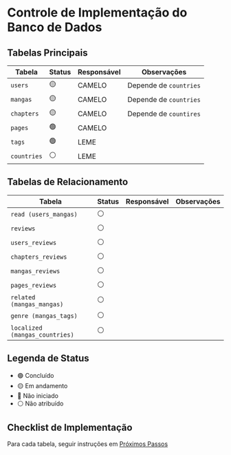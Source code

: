 # Controle de Implementação do Banco de Dados

## Tabelas Principais

| Tabela                        | Status    | Responsável | Observações                     |
|-------------------------------|-----------|-------------|---------------------------------|
| `users`                       |     🟡    |   CAMELO    | Depende de `countries`          |
| `mangas`                      |     🟡    |   CAMELO    | Depende de `countries`          |
| `chapters`                    |     🟡    |   CAMELO    | Depende de `countires`          |
| `pages`                       |     🟢    |   CAMELO    |                                 |
| `tags`                        |     🟢    |   LEME      |                                 |
| `countries`                   |     ⚪    |   LEME      |                                 |

## Tabelas de Relacionamento

| Tabela                        | Status    | Responsável | Observações                     |
|-------------------------------|-----------|-------------|---------------------------------|
| `read (users_mangas)`         |     ⚪    |             |                                 |
| `reviews`                     |     ⚪    |             |                                 |
| `users_reviews`               |     ⚪    |             |                                 |
| `chapters_reviews`            |     ⚪    |             |                                 |
| `mangas_reviews`              |     ⚪    |             |                                 |
| `pages_reviews`               |     ⚪    |             |                                 |
| `related (mangas_mangas)`     |     ⚪    |             |                                 |
| `genre (mangas_tags)`         |     ⚪    |             |                                 |
| `localized (mangas_countries)`|     ⚪    |             |                                 |

## Legenda de Status

- 🟢 Concluído
- 🟡 Em andamento
- 🔴 Não iniciado
- ⚪ Não atribuído

## Checklist de Implementação

Para cada tabela, seguir instruções em [Próximos Passos](./NEXTSTEPS.md)
